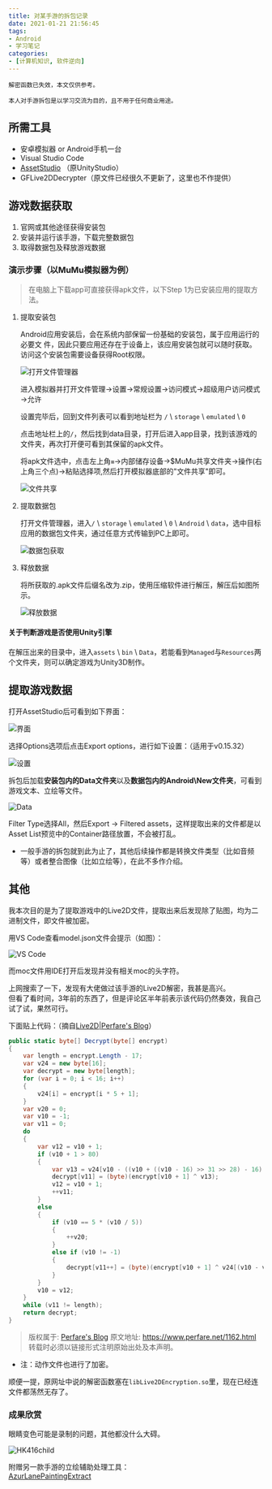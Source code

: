 ```yaml
---
title: 对某手游的拆包记录
date: 2021-01-21 21:56:45
tags:
- Android
- 学习笔记
categories:
- [计算机知识, 软件逆向]
---
```


`解密函数已失效，本文仅供参考。`

`本人对手游拆包是以学习交流为目的，且不用于任何商业用途。`

## 所需工具

* 安卓模拟器 or Android手机一台
* Visual Studio Code
* [AssetStudio](https://github.com/Perfare/AssetStudio) （原UnityStudio）
* GFLive2DDecrypter（原文件已经很久不更新了，这里也不作提供）

## 游戏数据获取

1. 官网或其他途径获得安装包
2. 安装并运行该手游，下载完整数据包
3. 取得数据包及释放游戏数据

### 演示步骤（以MuMu模拟器为例）

> 在电脑上下载app可直接获得apk文件，以下Step 1为已安装应用的提取方法。

1. 提取安装包

   Android应用安装后，会在系统内部保留一份基础的安装包，属于应用运行的必要文   件，因此只要应用还存在于设备上，该应用安装包就可以随时获取。  
   访问这个安装包需要设备获得Root权限。

   ![打开文件管理器](https://s1.imagehub.cc/images/2021/03/05/step1.png "打开文件管理器")  

   进入模拟器并打开文件管理→设置→常规设置→访问模式→超级用户访问模式→允许  

   设置完毕后，回到文件列表可以看到地址栏为 `/` \ `storage` \ `emulated` \ `0`  

   点击地址栏上的`/`，然后找到data目录，打开后进入app目录，找到该游戏的文件夹，再次打开便可看到其保留的apk文件。  

   将apk文件选中，点击左上角`≡`→内部储存设备→$MuMu共享文件夹→操作(右上角三个点)→粘贴选择项,然后打开模拟器底部的"文件共享"即可。  

   ![文件共享](https://s1.imagehub.cc/images/2021/03/05/step2.png "文件共享")

2. 提取数据包

   打开文件管理器，进入`/` \ `storage` \ `emulated` \ `0` \ `Android` \ `data`，选中目标应用的数据包文件夹，通过任意方式传输到PC上即可。

   ![数据包获取](https://s1.imagehub.cc/images/2021/03/05/step3.png "数据包获取")

3. 释放数据

   将所获取的.apk文件后缀名改为.zip，使用压缩软件进行解压，解压后如图所示。

   ![释放数据](https://s1.imagehub.cc/images/2021/03/05/step4.png "释放数据")

#### 关于判断游戏是否使用Unity引擎

在解压出来的目录中，进入`assets` \ `bin` \ `Data`，若能看到`Managed`与`Resources`两个文件夹，则可以确定游戏为Unity3D制作。

## 提取游戏数据

打开AssetStudio后可看到如下界面：

![界面](https://s1.imagehub.cc/images/2021/03/05/step5.png)

选择Options选项后点击Export options，进行如下设置：（适用于v0.15.32）

![设置](https://s1.imagehub.cc/images/2021/03/05/step6.png "设置")

拆包后加载**安装包内的Data文件夹**以及**数据包内的Android\New文件夹**，可看到游戏文本、立绘等文件。

![Data](https://s1.imagehub.cc/images/2021/03/05/step7.png "Data加载预览")

Filter Type选择All，然后Export → Filtered assets，这样提取出来的文件都是以Asset List预览中的Container路径放置，不会被打乱。

* 一般手游的拆包就到此为止了，其他后续操作都是转换文件类型（比如音频等）或者整合图像（比如立绘等），在此不多作介绍。  

## 其他

我本次目的是为了提取游戏中的Live2D文件，提取出来后发现除了贴图，均为二进制文件，即文件被加密。  

用VS Code查看model.json文件会提示（如图）：  

![VS Code](https://s1.imagehub.cc/images/2021/03/05/step8.png)

而moc文件用IDE打开后发现并没有相关moc的头字符。  

上网搜索了一下，发现有大佬做过该手游的Live2D解密，我甚是高兴。  
但看了看时间，3年前的东西了，但是评论区半年前表示该代码仍然奏效，我自己试了试，果然可行。  

下面贴上代码：（摘自[Live2D|Perfare's Blog](https://www.perfare.net/1162.html)）

```cs GFLive2DDecrypter
public static byte[] Decrypt(byte[] encrypt)
{
    var length = encrypt.Length - 17;
    var v24 = new byte[16];
    var decrypt = new byte[length];
    for (var i = 0; i < 16; i++)
    {
        v24[i] = encrypt[i * 5 + 1];
    }
    var v20 = 0;
    var v10 = -1;
    var v11 = 0;
    do
    {
        var v12 = v10 + 1;
        if (v10 + 1 > 80)
        {
            var v13 = v24[v10 - ((v10 + ((v10 - 16) >> 31 >> 28) - 16) & 0xFFFFFFF0) - 16];
            decrypt[v11] = (byte)(encrypt[v10 + 1] ^ v13);
            v12 = v10 + 1;
            ++v11;
        }
        else
        {
            if (v10 == 5 * (v10 / 5))
            {
                ++v20;
            }
            else if (v10 != -1)
            {
                decrypt[v11++] = (byte)(encrypt[v10 + 1] ^ v24[(v10 - v20) % 16]);
            }
        }
        v10 = v12;
    }
    while (v11 != length);
    return decrypt;
}
```

> 版权属于: [Perfare's Blog](https://www.perfare.net/)
> 原文地址: <https://www.perfare.net/1162.html>
> 转载时必须以链接形式注明原始出处及本声明。

* 注：动作文件也进行了加密。  

顺便一提，原网址中说的解密函数塞在`libLive2DEncryption.so`里，现在已经连文件都荡然无存了。  

### 成果欣赏

眼睛变色可能是录制的问题，其他都没什么大碍。  

![HK416child](https://s1.imagehub.cc/images/2021/03/05/HK416child.gif)

附赠另一款手游的立绘辅助处理工具：  
[AzurLanePaintingExtract](https://github.com/azurlane-doujin/AzurLanePaintingExtract-v1.0)
